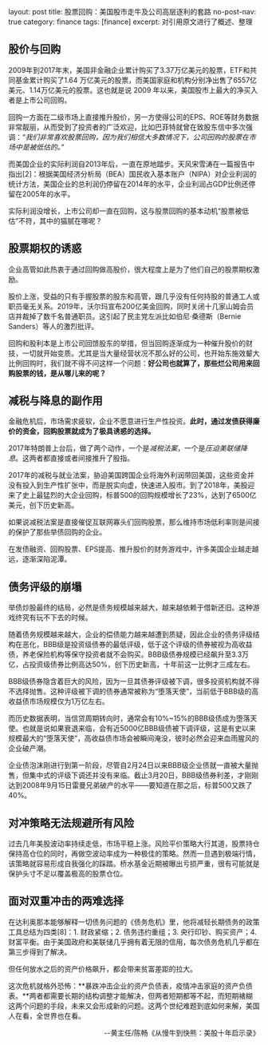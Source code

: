 layout:     post
title:      股票回购：美国股市走牛及公司高层逐利的套路
no-post-nav: true
category: finance
tags: [finance]
excerpt: 对引用原文进行了概述、整理

## 股价与回购

2009年到2017年末，美国非金融企业累计购买了3.37万亿美元的股票，ETF和共同基金累计购买了1.64 万亿美元的股票，而美国家庭和机构分别净出售了6557亿美元、1.14万亿美元的股票。这也就是说 2009 年以来，美国股市上最大的净买入者是上市公司回购。

回购一方面在二级市场上直接推升股价，另一方使得公司的EPS、ROE等财务数据非常靓丽，从而受到了投资者的广泛欢迎，比如巴菲特就曾在致股东信中多次强调：“*我们非常喜欢股票回购，因为我们相信大多数情况下，公司回购的股票在市场中是被低估的。”*

而美国企业的实际利润自2013年后，一直在原地踏步。天风宋雪涛在一篇报告中指出[2]：根据美国经济分析局（BEA）国民收入基本账户（NIPA）对企业利润的统计方法，美国企业的总利润仍停留在2014年的水平，企业利润占GDP比例还停留在2005年的水平。

实际利润没增长，上市公司却一直在回购，这与股票回购的基本动机“股票被低估”不符，其中的猫腻在哪呢？



## 股票期权的诱惑

企业高管如此热衷于通过回购做高股价，很大程度上是为了他们自己的股票期权激励。



股价上涨，受益的只有手握股票的股东和高管，跟几乎没有任何持股的普通工人或职员毫无关系。2019年，沃尔玛宣布200亿美金回购，同时关闭十几家山姆会员店并裁掉了数千名普通职员。这引起了民主党左派比如伯尼·桑德斯（Bernie Sanders）等人的激烈批评。



回购和股利本是上市公司回馈股东的举措，但当回购逐渐成为一种催升股价的财技，一切就开始变质。尤其是当大量经营状况不那么好的公司，也开始东施效颦大比例回购时，我们就不得不问这样一个问题：**好公司也就算了，那些烂公司用来回购股票的钱，是从哪儿来的呢？**

## 减税与降息的副作用

 金融危机后，市场需求疲软，企业不愿意进行生产性投资。**此时，通过发债获得廉价的资金，回购股票就成为了极具诱惑的选择。** 



2017年特朗普上台后，做了两个动作，一个是*减税法案*，一个是*压迫美联储降息*。这两者都直接或者间接推升了股指。



2017年的减税与就业法案，胁迫美国跨国企业将海外利润带回美国，这些资金并没有投入到生产性扩张中，而是脱实向虚，快速进入股市。到了2018年，美股迎来了史上最猛烈的大企业回购，标普500的回购规模增长了23%，达到了6500亿美元，创下历史新高。



如果说减税法案是直接催促互联网寡头们回购股票，那么维持市场低利率则是间接的保护了那些举债回购的企业。



在发债融资、回购股票、EPS提高、推升股价的财务游戏中，许多美国企业越走越远，逐渐深陷泥潭。



## 债务评级的崩塌

举债炒股最终的结局，必然是债务规模越来越大，越来越依赖于借新还旧。这种游戏终究有玩不下去的时候。

随着债务规模越来越大，企业的偿债能力越来越遭到质疑，因此企业的债务评级结构在恶化，BBB级是投资级债券的最低评级，低于这个评级的债券被视为高收益债，养老保险机构等保守投资者就不会购买。BBB级债券规模已经飙升至3.3万亿，占投资级债券比例高达50%，创下历史新高，十年前这一比例才三成左右。



BBB级债券隐含着巨大的风险，因为一旦其债券评级被下调，很多投资机构就不得不选择抛售。这种评级被下调的债券通常被称为“堕落天使”，当前低于BBB级的高收益债市场规模仅为1万亿左右。



而历史数据表明，当信贷周期转向时，通常会有10%~15%的BBB级债成为堕落天使。也就是说如果衰退来临，会有近5000亿BBB级债被下调评级，这是有史以来规模最大的“堕落天使”，高收益债市场会被瞬间淹没，彼时必然会迎来血雨腥风的企业破产潮。



 企业债泡沫刚进行到第一阶段，尽管自2月24日以来BBB级企业债就一直被大量抛售，但集中式的评级下调还并没有来临。截止3月20日，BBB级债券利差，才刚刚达到2008年9月15日雷曼兄弟破产的水平——要知道在那之后，标普500又跌了40%。 

## 对冲策略无法规避所有风险

 过去几年美股波动率持续走低，市场平稳上涨。风险平价策略大行其道，股票持仓保持高仓位的同时，再做空波动率成为一种极佳的策略。然而一旦遇到极端行情，该策略就容易形成自我强化的踩踏。桥水基金近期被曝出亏损严重，很有可能就是保护头寸不足以覆盖极高的股票仓位。

## 面对双重冲击的两难选择

在达利奥那本能够解释一切债务问题的《债务危机》里，他将减轻长期债务的政策工具总结为四类[8]：1. 财政紧缩；2. 债务违约重组；3. 央行印钞、购买资产；4. 财富平衡。由于美国政府和美联储几乎拥有着无限的信用，每次债务危机几乎都在第三步得到了解决。



但任何放水之后的资产价格飙升，都会带来贫富差距的拉大。 

 这次危机就格外恐怖：**暴跌冲击企业的资产负债表，疫情冲击家庭的资产负债表。**两者都需要长期的结构调整才能解决，但两者短期都等不起，而短期裱糊这两个问题的手段，未来又会形成新的问题。这两个世纪难题到底如何来解，美国人在看，全世界也在看。 









<div style="text-align: right">--黄主任/陈畅《从慢牛到快熊：美股十年启示录》</div>
